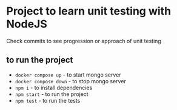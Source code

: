 # Project to learn unit testing with NodeJS
Check commits to see progression or approach of unit testing

## to run the project
- `docker compose up` - to start mongo server
- `docker compose down` - to stop mongo server
- `npm i` - to install dependencies
- `npm start` - to run the project
- `npm test` - to run the tests